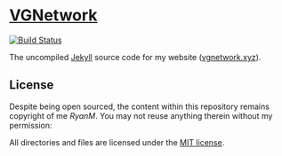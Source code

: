 # [VGNetwork](https://vgnetwork.xyz/)

[![Build Status](https://travis-ci.org/MilanAryal/milanaryal.github.io.svg?branch=master)](https://vgnetwork.xyz/)

The uncompiled [Jekyll](https://jekyllrb.com/) source code for my website ([vgnetwork.xyz](https://vgnetwork.xyz/)).

## License

Despite being open sourced, the content within this repository remains copyright of me _RyanM_. You may not reuse anything therein without my permission:

All directories and files are licensed under the [MIT license](LICENSE).